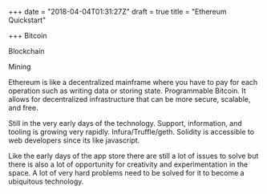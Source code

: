 +++
date = "2018-04-04T01:31:27Z"
draft = true
title = "Ethereum Quickstart"

+++
Bitcoin

Blockchain

Mining

Ethereum is like a decentralized mainframe where you have to pay for each operation such as writing data or storing state. Programmable Bitcoin. It allows for decentralized infrastructure that can be more secure, scalable, and free.

Still in the very early days of the technology. Support, information, and tooling is growing very rapidly. Infura/Truffle/geth. Solidity is accessible to web developers since its like javascript.

Like the early days of the app store there are still a lot of issues to solve but there is also a lot of opportunity for creativity and experimentation in the space. A lot of very hard problems need to be solved for it to become a ubiquitous technology.